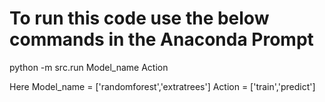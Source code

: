 # To run this code use the below commands in the Anaconda Prompt

python -m src.run Model_name Action

Here
    Model_name = ['randomforest','extratrees']
    Action = ['train','predict']